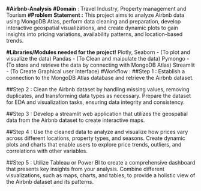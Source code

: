 **#Airbnb-Analysis**
**#Domain** : Travel Industry, Property management and Tourism
**#Problem Statement :**
This project aims to analyze Airbnb data using MongoDB Atlas, perform data cleaning and preparation, develop interactive geospatial visualizations, and create dynamic plots to gain insights into pricing variations, availability patterns, and location-based trends.


**#Libraries/Modules needed for the project!**
Plotly, Seaborn - (To plot and visualize the data)
Pandas - (To Clean and maipulate the data)
Pymongo - (To store and retrieve the data by connecting with MongoDB Atlas)
Streamlit - (To Create Graphical user Interface)
#Workflow :
##Step 1 :
Establish a connection to the MongoDB Atlas database and retrieve the Airbnb dataset.

##Step 2 :
Clean the Airbnb dataset by handling missing values, removing duplicates, and transforming data types as necessary. Prepare the dataset for EDA and visualization tasks, ensuring data integrity and consistency.

##Step 3 :
Develop a streamlit web application that utilizes the geospatial data from the Airbnb dataset to create interactive maps.

##Step 4 :
Use the cleaned data to analyze and visualize how prices vary across different locations, property types, and seasons. Create dynamic plots and charts that enable users to explore price trends, outliers, and correlations with other variables.

##Step 5 :
Utilize Tableau or Power BI to create a comprehensive dashboard that presents key insights from your analysis. Combine different visualizations, such as maps, charts, and tables, to provide a holistic view of the Airbnb dataset and its patterns.
